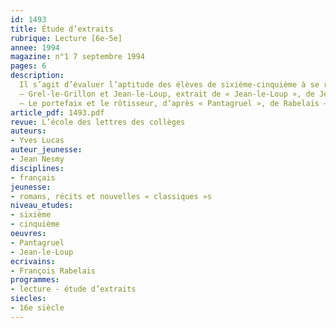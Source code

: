 ```yaml
---
id: 1493
title: Étude d’extraits
rubrique: Lecture [6e-5e]
annee: 1994
magazine: n°1 7 septembre 1994
pages: 6
description: 
  Il s’agit d’évaluer l’aptitude des élèves de sixième-cinquième à se repérer dans un texte, à opérer des recoupements et à dégager une cohérence des textes lus…
  – Grel-le-Grillon et Jean-le-Loup, extrait de « Jean-le-Loup », de Jean Nesmy – questions et corrections
  – Le portefaix et le rôtisseur, d’après « Pantagruel », de Rabelais – questions et corrections
article_pdf: 1493.pdf
revue: L’école des lettres des collèges
auteurs:
- Yves Lucas
auteur_jeunesse:
- Jean Nesmy
disciplines:
- français
jeunesse:
- romans, récits et nouvelles « classiques »s
niveau_etudes:
- sixième
- cinquième
oeuvres:
- Pantagruel
- Jean-le-Loup
ecrivains:
- François Rabelais
programmes:
- lecture - étude d’extraits
siecles:
- 16e siècle
---
```


